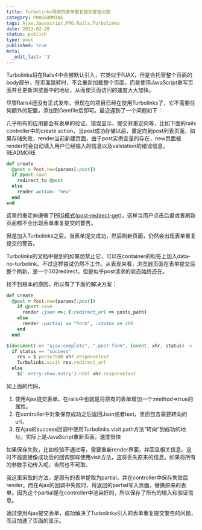```yaml
---
title: Turbolinks导致的表单重复提交警告问题
category: PROGRAMMING
tags: Ajax,Javascript,PRG,Rails,Turbolinks
date: 2013-02-28
status: publish
type: post
published: true
meta:
  _edit_last: '1'
---
```

Turbolinks将在Rails4中会被默认引入，它类似于PJAX，但是会托管整个页面的body部分，在页面跳转时，不会重新加载整个页面，而是使用JavaScript重写页面并且更新浏览器中的地址，从而使页面访问的速度大大加快。  

尽管Rails4还没有正式发布，但现在的项目已经在使用Turbolinks了，它不需要任何额外的配置，添加到Gemfile后即可。最近遇到了一个问题如下：

几乎所有的应用都会有表单的验证、错误显示、提交并重定向等，比如下面的rails controller中的create action，当post成功存储以后，重定向到post列表页面，如果存储失败，render当前新建页面，由于post实例变量的存在，new页面被render时会自动填入用户已经输入的信息以及validation的错误信息。
READMORE

``` ruby
def create
  @post = Post.new(params[:post])
  if @post.save
    redirect_to @post
  else
    render action: "new"
  end
end
```

这里的重定向遵循了[PRG模式(post-redirect-get)](http://en.wikipedia.org/wiki/Post/Redirect/Get)，这样当用户点击后退或者刷新页面都不会出现表单重复提交的警告。

但是加入Turbolinks之后，当表单提交成功，然后刷新页面，仍然会出现表单重复提交的警告。

Turbolinks的文档中提到的如果想禁止它，可以在container的标签上加入data-no-turbolink。不过这样尝试仍然不工作。从表现来看，浏览器页面在表单提交后整个刷新，是一个302redirect，但是似乎post请求的状态始终还在。

找不到根本的原因，所以有了下面的解决方案：

```ruby
def create
  @post = Post.new(params[:post])
    if @post.save
      render :json =>; {:redirect_url => posts_path}
    else
      render :partial => "form", :status => 400
    end
  end
```

```js
$(document).on "ajax:complete", ".post form", (event, xhr, status) ->
  if status == "success"
    res = $.parseJSON xhr.responseText
    Turbolinks.visit res.redirect_url
  else
    $('.entry-show.entry').html xhr.responseText
```
如上面的代码，  

1.  使用Ajax提交表单，在rails中也就是将原有的表单增加一个:method=>true的属性。     
2.  在controller中对象保存成功之后返回Json或者text，里面包含需要转向的url。  
3.  在Ajax的success回调中使用Turbolinks.visit path方法“转向”到成功的地址。实际上是JavaScript重新页面，速度很快  

如果保存失败，比如校验不通过等，需要重新render界面，并回显相关信息。这时不能直接像成功后的回调那样使用visit方法，这将丢失原来的信息。如果将所有的参数手动传入呢，当然也不可取。  

我这里采取的方法，是原有的表单提取为partial，并在controller中保存失败后render。而在Ajax的回调中失败时，将返回的partial写入页面，替换原来的表单。因为这个partial是在controller中渲染好的，所以保存了所有的输入和验证信息。

通过使用Ajax提交表单，成功解决了Turbolinks引入的表单重复提交警告的问题，而且加速了页面的显示。